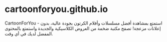 # cartoonforyou.github.io
CartoonForYou - استمتع بمشاهدة أفضل مسلسلات وأفلام الكرتون بجودة عالية، بدون إعلانات مزعجة! تصفح مكتبة ضخمة من العروض الكلاسيكية والجديدة واستمتع بالمحتوى المفضل لديك في أي وقت.
